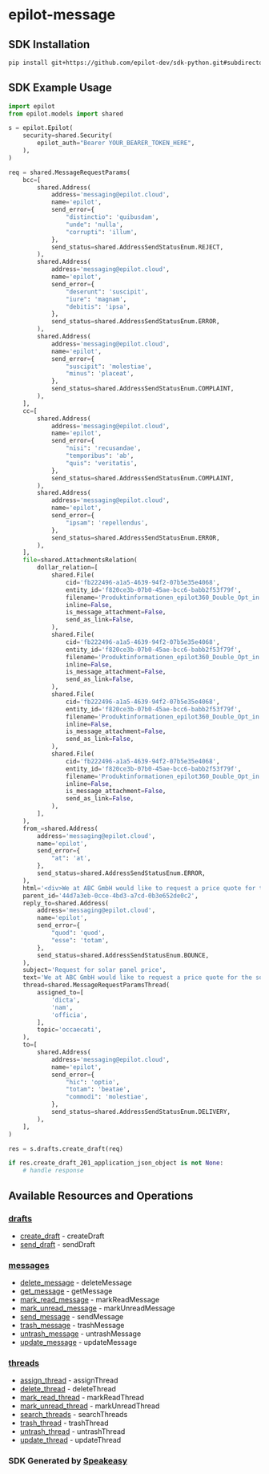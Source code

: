 # epilot-message

<!-- Start SDK Installation -->
## SDK Installation

```bash
pip install git+https://github.com/epilot-dev/sdk-python.git#subdirectory=message
```
<!-- End SDK Installation -->

## SDK Example Usage
<!-- Start SDK Example Usage -->
```python
import epilot
from epilot.models import shared

s = epilot.Epilot(
    security=shared.Security(
        epilot_auth="Bearer YOUR_BEARER_TOKEN_HERE",
    ),
)

req = shared.MessageRequestParams(
    bcc=[
        shared.Address(
            address='messaging@epilot.cloud',
            name='epilot',
            send_error={
                "distinctio": 'quibusdam',
                "unde": 'nulla',
                "corrupti": 'illum',
            },
            send_status=shared.AddressSendStatusEnum.REJECT,
        ),
        shared.Address(
            address='messaging@epilot.cloud',
            name='epilot',
            send_error={
                "deserunt": 'suscipit',
                "iure": 'magnam',
                "debitis": 'ipsa',
            },
            send_status=shared.AddressSendStatusEnum.ERROR,
        ),
        shared.Address(
            address='messaging@epilot.cloud',
            name='epilot',
            send_error={
                "suscipit": 'molestiae',
                "minus": 'placeat',
            },
            send_status=shared.AddressSendStatusEnum.COMPLAINT,
        ),
    ],
    cc=[
        shared.Address(
            address='messaging@epilot.cloud',
            name='epilot',
            send_error={
                "nisi": 'recusandae',
                "temporibus": 'ab',
                "quis": 'veritatis',
            },
            send_status=shared.AddressSendStatusEnum.COMPLAINT,
        ),
        shared.Address(
            address='messaging@epilot.cloud',
            name='epilot',
            send_error={
                "ipsam": 'repellendus',
            },
            send_status=shared.AddressSendStatusEnum.ERROR,
        ),
    ],
    file=shared.AttachmentsRelation(
        dollar_relation=[
            shared.File(
                cid='fb222496-a1a5-4639-94f2-07b5e35e4068',
                entity_id='f820ce3b-07b0-45ae-bcc6-babb2f53f79f',
                filename='Produktinformationen_epilot360_Double_Opt_in.pdf',
                inline=False,
                is_message_attachment=False,
                send_as_link=False,
            ),
            shared.File(
                cid='fb222496-a1a5-4639-94f2-07b5e35e4068',
                entity_id='f820ce3b-07b0-45ae-bcc6-babb2f53f79f',
                filename='Produktinformationen_epilot360_Double_Opt_in.pdf',
                inline=False,
                is_message_attachment=False,
                send_as_link=False,
            ),
            shared.File(
                cid='fb222496-a1a5-4639-94f2-07b5e35e4068',
                entity_id='f820ce3b-07b0-45ae-bcc6-babb2f53f79f',
                filename='Produktinformationen_epilot360_Double_Opt_in.pdf',
                inline=False,
                is_message_attachment=False,
                send_as_link=False,
            ),
            shared.File(
                cid='fb222496-a1a5-4639-94f2-07b5e35e4068',
                entity_id='f820ce3b-07b0-45ae-bcc6-babb2f53f79f',
                filename='Produktinformationen_epilot360_Double_Opt_in.pdf',
                inline=False,
                is_message_attachment=False,
                send_as_link=False,
            ),
        ],
    ),
    from_=shared.Address(
        address='messaging@epilot.cloud',
        name='epilot',
        send_error={
            "at": 'at',
        },
        send_status=shared.AddressSendStatusEnum.ERROR,
    ),
    html='<div>We at ABC GmbH would like to request a price quote for the solar panel.</div>',
    parent_id='44d7a3eb-0cce-4bd3-a7cd-0b3e652de0c2',
    reply_to=shared.Address(
        address='messaging@epilot.cloud',
        name='epilot',
        send_error={
            "quod": 'quod',
            "esse": 'totam',
        },
        send_status=shared.AddressSendStatusEnum.BOUNCE,
    ),
    subject='Request for solar panel price',
    text='We at ABC GmbH would like to request a price quote for the solar panel.',
    thread=shared.MessageRequestParamsThread(
        assigned_to=[
            'dicta',
            'nam',
            'officia',
        ],
        topic='occaecati',
    ),
    to=[
        shared.Address(
            address='messaging@epilot.cloud',
            name='epilot',
            send_error={
                "hic": 'optio',
                "totam": 'beatae',
                "commodi": 'molestiae',
            },
            send_status=shared.AddressSendStatusEnum.DELIVERY,
        ),
    ],
)

res = s.drafts.create_draft(req)

if res.create_draft_201_application_json_object is not None:
    # handle response
```
<!-- End SDK Example Usage -->

<!-- Start SDK Available Operations -->
## Available Resources and Operations


### [drafts](docs/drafts/README.md)

* [create_draft](docs/drafts/README.md#create_draft) - createDraft
* [send_draft](docs/drafts/README.md#send_draft) - sendDraft

### [messages](docs/messages/README.md)

* [delete_message](docs/messages/README.md#delete_message) - deleteMessage
* [get_message](docs/messages/README.md#get_message) - getMessage
* [mark_read_message](docs/messages/README.md#mark_read_message) - markReadMessage
* [mark_unread_message](docs/messages/README.md#mark_unread_message) - markUnreadMessage
* [send_message](docs/messages/README.md#send_message) - sendMessage
* [trash_message](docs/messages/README.md#trash_message) - trashMessage
* [untrash_message](docs/messages/README.md#untrash_message) - untrashMessage
* [update_message](docs/messages/README.md#update_message) - updateMessage

### [threads](docs/threads/README.md)

* [assign_thread](docs/threads/README.md#assign_thread) - assignThread
* [delete_thread](docs/threads/README.md#delete_thread) - deleteThread
* [mark_read_thread](docs/threads/README.md#mark_read_thread) - markReadThread
* [mark_unread_thread](docs/threads/README.md#mark_unread_thread) - markUnreadThread
* [search_threads](docs/threads/README.md#search_threads) - searchThreads
* [trash_thread](docs/threads/README.md#trash_thread) - trashThread
* [untrash_thread](docs/threads/README.md#untrash_thread) - untrashThread
* [update_thread](docs/threads/README.md#update_thread) - updateThread
<!-- End SDK Available Operations -->

### SDK Generated by [Speakeasy](https://docs.speakeasyapi.dev/docs/using-speakeasy/client-sdks)
